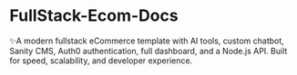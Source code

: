 # FullStack-Ecom-Docs
✨A modern fullstack eCommerce template with AI tools, custom chatbot, Sanity CMS, Auth0 authentication, full dashboard, and a Node.js API. Built for speed, scalability, and developer experience.
